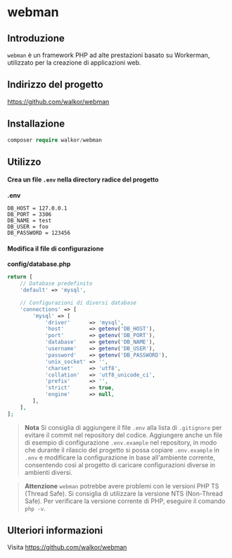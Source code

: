 # webman

## Introduzione
`webman` è un framework PHP ad alte prestazioni basato su Workerman, utilizzato per la creazione di applicazioni web.

## Indirizzo del progetto
https://github.com/walkor/webman

## Installazione
```php
composer require walkor/webman
```

## Utilizzo
#### Crea un file `.env` nella directory radice del progetto
**.env**
```plaintext
DB_HOST = 127.0.0.1
DB_PORT = 3306
DB_NAME = test
DB_USER = foo
DB_PASSWORD = 123456
```

#### Modifica il file di configurazione
**config/database.php**
```php
return [
    // Database predefinito
    'default' => 'mysql',

    // Configurazioni di diversi database
    'connections' => [
        'mysql' => [
            'driver'      => 'mysql',
            'host'        => getenv('DB_HOST'),
            'port'        => getenv('DB_PORT'),
            'database'    => getenv('DB_NAME'),
            'username'    => getenv('DB_USER'),
            'password'    => getenv('DB_PASSWORD'),
            'unix_socket' => '',
            'charset'     => 'utf8',
            'collation'   => 'utf8_unicode_ci',
            'prefix'      => '',
            'strict'      => true,
            'engine'      => null,
        ],
    ],
];
```

> **Nota**
> Si consiglia di aggiungere il file `.env` alla lista di `.gitignore` per evitare il commit nel repository del codice. Aggiungere anche un file di esempio di configurazione `.env.example` nel repository, in modo che durante il rilascio del progetto si possa copiare `.env.example` in `.env` e modificare la configurazione in base all'ambiente corrente, consentendo così al progetto di caricare configurazioni diverse in ambienti diversi.

> **Attenzione**
> `webman` potrebbe avere problemi con le versioni PHP TS (Thread Safe). Si consiglia di utilizzare la versione NTS (Non-Thread Safe). Per verificare la versione corrente di PHP, eseguire il comando `php -v`.

## Ulteriori informazioni
Visita https://github.com/walkor/webman
